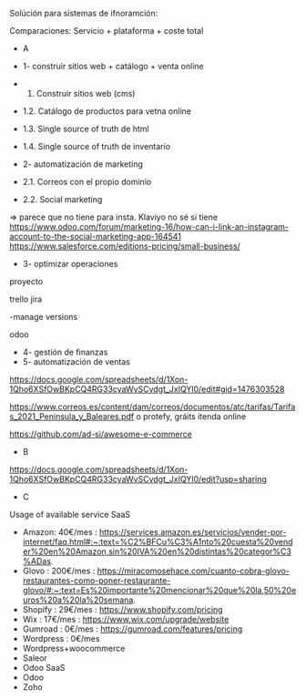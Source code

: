 
Solúción para sistemas de ifnoramción:

Comparaciones:
Servicio + plataforma + coste total

- A

- 1- construir sitios web + catálogo + venta online	
- 1. 	Construir sitios web (cms)
- 1.2.	Catálogo de productos para vetna online
- 1.3. Single source of truth de html
- 1.4. Single source of truth de inventario
- 2- automatización de marketing	
- 2.1. 	Correos con el propio dominio
- 2.2. Social marketing

=> parece que no tiene para insta. Klaviyo no sé si tiene
https://www.odoo.com/forum/marketing-16/how-can-i-link-an-instagram-account-to-the-social-marketing-app-164541
https://www.salesforce.com/editions-pricing/small-business/

- 3- optimizar operaciones	

proyecto

trello
jira

-manage versions

odoo

- 4- gestión de finanzas	
- 5- automatización de ventas	





https://docs.google.com/spreadsheets/d/1Xon-1Qho6XSfOwBKpCQ4RG33cyaWvSCvdgt_JxIQYl0/edit#gid=1476303528


https://www.correos.es/content/dam/correos/documentos/atc/tarifas/Tarifas_2021_Peninsula_y_Baleares.pdf
o protefy, gráits itenda online

https://github.com/ad-si/awesome-e-commerce

- B

https://docs.google.com/spreadsheets/d/1Xon-1Qho6XSfOwBKpCQ4RG33cyaWvSCvdgt_JxIQYl0/edit?usp=sharing

- C

Usage of available service SaaS	
- Amazon: 40€/mes : https://services.amazon.es/servicios/vender-por-internet/faq.html#:~:text=%C2%BFCu%C3%A1nto%20cuesta%20vender%20en%20Amazon,sin%20IVA%20en%20distintas%20categor%C3%ADas.	
- Glovo	: 200€/mes : https://miracomosehace.com/cuanto-cobra-glovo-restaurantes-como-poner-restaurante-glovo/#:~:text=Es%20importante%20mencionar%20que%20la,50%20euros%20a%20la%20semana.
- Shopify	: 29€/mes : https://www.shopify.com/pricing
- Wix	: 17€/mes : https://www.wix.com/upgrade/website
- Gumroad	: 0€/mes : https://gumroad.com/features/pricing
- Wordpress	: 0€/mes
- Wordpress+woocommerce	
- Saleor	
- Odoo SaaS	
- Odoo 	
- Zoho	


